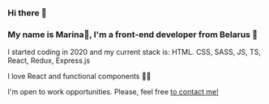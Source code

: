 ### Hi there 👋 
### My name is Marina🌊, I'm a front-end developer from Belarus 📕 

 I started coding in 2020 and my current stack is:
 HTML. CSS, SASS, JS, TS, React, Redux, Express.js
 
 I love React and functional components 👩‍💻
 
 I'm open to work opportunities. Please, feel free [to contact me!](https://www.linkedin.com/in/willarion/)

<!--
**willarion/willarion** is a ✨ _special_ ✨ repository because its `README.md` (this file) appears on your GitHub profile.

Here are some ideas to get you started:

- 🔭 I’m currently working on ...
- 🌱 I’m currently learning ...
- 👯 I’m looking to collaborate on ...
- 🤔 I’m looking for help with ...
- 💬 Ask me about ...
- 📫 How to reach me: ...
- 😄 Pronouns: ...
- ⚡ Fun fact: ...
-->

